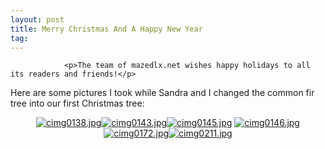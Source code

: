 ```yaml
---
layout: post
title: Merry Christmas And A Happy New Year
tag: 
---
```



                <p>The team of mazedlx.net wishes happy holidays to all its readers and friends!</p>
<p>Here are some pictures I took while Sandra and I changed the common fir tree into our first Christmas tree:</p>
<div style="text-align: center;"><a class="imagelink" href="/uploads/cimg0138.jpg" title="cimg0138.jpg"><img id="image846" src="/uploads/cimg0138.thumbnail.jpg" alt="cimg0138.jpg" /></a><a class="imagelink" href="/uploads/cimg0143.jpg" title="cimg0143.jpg"><img id="image847" src="/uploads/cimg0143.thumbnail.jpg" alt="cimg0143.jpg" /></a><a class="imagelink" href="/uploads/cimg0145.jpg" title="cimg0145.jpg"><img id="image848" src="/uploads/cimg0145.thumbnail.jpg" alt="cimg0145.jpg" /></a>
<a class="imagelink" href="/uploads/cimg0146.jpg" title="cimg0146.jpg"><img id="image849" src="/uploads/cimg0146.thumbnail.jpg" alt="cimg0146.jpg" /></a><a class="imagelink" href="/uploads/cimg0172.jpg" title="cimg0172.jpg"><img id="image854" src="/uploads/cimg0172.thumbnail.jpg" alt="cimg0172.jpg" /></a><a class="imagelink" href="/uploads/cimg0211.jpg" title="cimg0211.jpg"><img id="image856" src="/uploads/cimg0211.thumbnail.jpg" alt="cimg0211.jpg" /></a></div>
            
